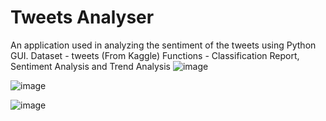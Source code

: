 # Tweets Analyser
An application used in analyzing the sentiment of the tweets using Python GUI.
Dataset - tweets (From Kaggle)
Functions - Classification Report, Sentiment Analysis and Trend Analysis
![image](https://github.com/kadambari68/Tweets-Analyser/assets/112871361/5c20a5dd-822f-48fd-9adc-87d5e4053679)

![image](https://github.com/kadambari68/Tweets-Analyser/assets/112871361/13e54d14-d460-4ff6-be3b-5993c3b3d4b3)

![image](https://github.com/kadambari68/Tweets-Analyser/assets/112871361/a4b6bb38-890e-4d8c-8a1d-8677923a6199)
